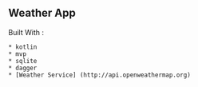 ## Weather App
Built With :
```
* kotlin
* mvp
* sqlite
* dagger
* [Weather Service] (http://api.openweathermap.org)
```